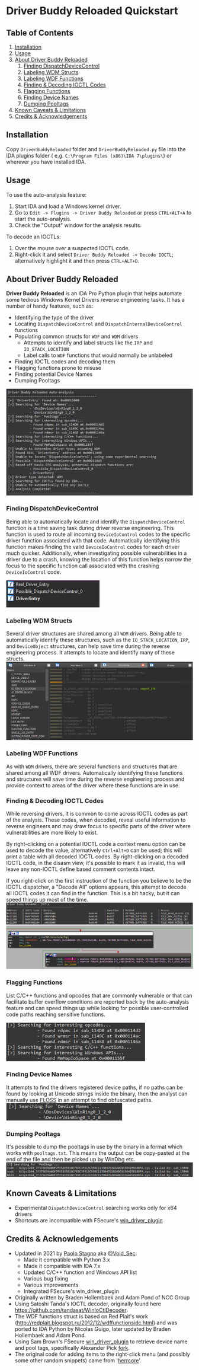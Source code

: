 # Driver Buddy Reloaded Quickstart

## Table of Contents

1. [Installation](#Installation)
2. [Usage](#Usage)
3. [About Driver Buddy Reloaded](#About-Driver-Buddy-Reloaded)
    1. [Finding DispatchDeviceControl](#Finding-DispatchDeviceControl)
    2. [Labeling WDM Structs](#Labeling-WDM-Structs)
    3. [Labeling WDF Functions](#Labeling-WDF-Functions)
    4. [Finding & Decoding IOCTL Codes](#Finding-&-Decoding-IOCTL-Codes)
    6. [Flagging Functions](#Flagging-Functions)
    7. [Finding Device Names](#Finding-Device-Names)
    8. [Dumping Pooltags](#Dumping-Pooltags)
4. [Known Caveats & Limitations](#Known-Caveats-&-Limitations)
5. [Credits & Acknowledgements](#Credits-&-Acknowledgements)

## Installation

Copy `DriverBuddyReloaded` folder and `DriverBuddyReloaded.py` file into the IDA plugins folder (
e.g. `C:\Program Files (x86)\IDA 7\plugins\`) or wherever you have installed IDA.

## Usage

To use the auto-analysis feature:

1. Start IDA and load a Windows kernel driver.
2. Go to `Edit -> Plugins -> Driver Buddy Reloaded` or press `CTRL+ALT+A` to start the auto-analysis.
3. Check the "Output" window for the analysis results.

To decode an IOCTLs:

1. Over the mouse over a suspected IOCTL code.
2. Right-click it and select `Driver Buddy Reloaded -> Decode IOCTL`; alternatively highlight it and then
   press `CTRL+ALT+D`.

## About Driver Buddy Reloaded

**Driver Buddy Reloaded** is an IDA Pro Python plugin that helps automate some tedious Windows Kernel Drivers reverse
engineering tasks. It has a number of handy features, such as:

* Identifying the type of the driver
* Locating `DispatchDeviceControl` and `DispatchInternalDeviceControl` functions
* Populating common structs for `WDF` and `WDM` drivers
    * Attempts to identify and label structs like the `IRP` and `IO_STACK_LOCATION`
    * Label calls to `WDF` functions that would normally be unlabeled
* Finding IOCTL codes and decoding them
* Flagging functions prone to misuse
* Finding potential Device Names
* Dumping Pooltags

![](/screenshots/auto-analysis.png)

### Finding DispatchDeviceControl

Being able to automatically locate and identify the `DispatchDeviceControl`
function is a time saving task during driver reverse engineering. This function is used to route all
incoming `DeviceIoControl` codes to the specific driver function associated with that code. Automatically identifying
this function makes finding the valid `DeviceIoControl` codes for each driver much quicker. Additionally, when
investigating possible vulnerabilities in a driver due to a crash, knowing the location of this function helps narrow
the focus to the specific function call associated with the crashing `DeviceIoControl` code.

![](/screenshots/finding-dispatchdevicecontrol.png)

### Labeling WDM Structs

Several driver structures are shared among all `WDM` drivers. Being able to automatically identify these structures,
such as the `IO_STACK_LOCATION`, `IRP`, and `DeviceObject` structures, can help save time during the reverse engineering
process. It attempts to locate and identify many of these structs.
![](/screenshots/WDM-structures.png)

### Labeling WDF Functions

As with `WDM` drivers, there are several functions and structures that are shared among all WDF drivers. Automatically
identifying these functions and structures will save time during the reverse engineering process and provide context to
areas of the driver where these functions are in use.

### Finding & Decoding IOCTL Codes

While reversing drivers, it is common to come across IOCTL codes as part of the analysis. These codes, when decoded,
reveal useful information to reverse engineers and may draw focus to specific parts of the driver where vulnerabilities
are more likely to exist.

By right-clicking on a potential IOCTL code a context menu option can be used to decode the value, alternatively
`Ctrl+Alt+D` can be used; this will print a table with all decoded IOCTL codes. By right-clicking on a decoded IOCTL
code, in the disasm view, it's possible to mark it as invalid, this will leave any non-IOCTL define based comment
contents intact.

If you right-click on the first instruction of the function you believe to be the IOCTL dispatcher, a "Decode All"
options appears, this attempt to decode all IOCTL codes it can find in the function. This is a bit hacky, but it can
speed things up most of the time.
![](/screenshots/IOCTL-table.png)
![](/screenshots/decode-IOCTL.png)

### Flagging Functions

List C/C++ functions and opcodes that are commonly vulnerable or that can facilitate buffer overflow conditions are
reported back by the auto-analysis feature and can speed things up while looking for possible user-controlled code paths
reaching sensitive functions.

![](/screenshots/flagging-functions.png)

### Finding Device Names

It attempts to find the drivers registered device paths, if no paths can be found by looking at Unicode strings inside
the binary, then the analyst can manually use [FLOSS](https://github.com/mandiant/flare-floss/) in an attempt to find
obfuscated paths.
![](/screenshots/devicename.png)

### Dumping Pooltags

It's possible to dump the pooltags in use by the binary in a format which works with `pooltags.txt`. This means the
output can be copy-pasted at the end of the file and then be picked up by WinDbg etc.
![](/screenshots/pooltag.png)

## Known Caveats & Limitations

- Experimental `DispatchDeviceControl` searching works only for x64 drivers
- Shortcuts are incompatible with FSecure's [win_driver_plugin](https://github.com/FSecureLABS/win_driver_plugin)

## Credits & Acknowledgements

- Updated in 2021 by [Paolo Stagno](https://voidsec.com/) aka [@Void_Sec](https://twitter.com/Void_Sec):
    - Made it compatible with Python 3.x
    - Made it compatible with IDA 7.x
    - Updated C/C++ function and Windows API list
    - Various bug fixing
    - Various improvements
    - Integrated FSecure's win_driver_plugin
- Originally written by Braden Hollembaek and Adam Pond of NCC Group
- Using Satoshi Tanda's IOCTL decoder, originally found here https://github.com/tandasat/WinIoCtlDecoder.
- The WDF functions struct is based on Red Plait's work (http://redplait.blogspot.ru/2012/12/wdffunctionsidc.html) and
  was ported to IDA Python by Nicolas Guigo, later updated by Braden Hollembaek and Adam Pond.
- Using Sam Brown's FSecure [win_driver_plugin](https://github.com/FSecureLABS/win_driver_plugin) to retrieve device
  name and pool tags, specifically Alexander Pick [fork](https://github.com/alexander-pick/win_driver_plugin).
- The original code for adding items to the right-click menu (and possibly some other random snippets) came
  from '[herrcore](https://gist.github.com/herrcore/b3143dde185cecda7c1dee7ffbce5d2c)'.